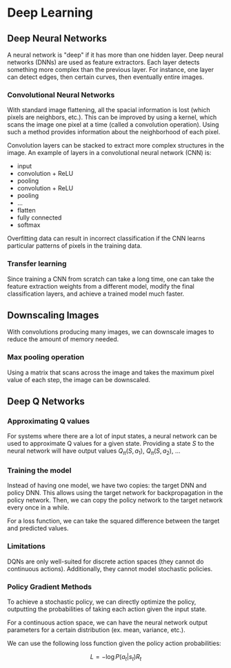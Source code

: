 # Deep Learning

## Deep Neural Networks
A neural network is "deep" if it has more than one hidden layer. Deep neural networks (DNNs) are used as feature extractors. Each layer detects something more complex than the previous layer. For instance, one layer can detect edges, then certain curves, then eventually entire images.

### Convolutional Neural Networks
With standard image flattening, all the spacial information is lost (which pixels are neighbors, etc.). This can be improved by using a kernel, which scans the image one pixel at a time (called a convolution operation). Using such a method provides information about the neighborhood of each pixel.

Convolution layers can be stacked to extract more complex structures in the image. An example of layers in a convolutional neural network (CNN) is:

- input
- convolution + ReLU
- pooling
- convolution + ReLU
- pooling
- ...
- flatten
- fully connected
- softmax

Overfitting data can result in incorrect classification if the CNN learns particular patterns of pixels in the training data.

### Transfer learning
Since training a CNN from scratch can take a long time, one can take the feature extraction weights from a different model, modify the final classification layers, and achieve a trained model much faster.

## Downscaling Images
With convolutions producing many images, we can downscale images to reduce the amount of memory needed.

### Max pooling operation
Using a matrix that scans across the image and takes the maximum pixel value of each step, the image can be downscaled.


## Deep Q Networks

### Approximating Q values
For systems where there are a lot of input states, a neural network can be used to approximate Q values for a given state. Providing a state $S$ to the neural network will have output values $Q_\pi(S,a_1)$, $Q_\pi(S,a_2)$, $\ldots$

### Training the model
Instead of having one model, we have two copies: the target DNN and policy DNN. This allows using the target network for backpropagation in the policy network. Then, we can copy the policy network to the target network every once in a while.

For a loss function, we can take the squared difference between the target and predicted values.

### Limitations
DQNs are only well-suited for discrete action spaces (they cannot do continuous actions). Additionally, they cannot model stochastic policies.

### Policy Gradient Methods
To achieve a stochastic policy, we can directly optimize the policy, outputting the probabilities of taking each action given the input state.

For a continuous action space, we can have the neural network output parameters for a certain distribution (ex. mean, variance, etc.).

We can use the following loss function given the policy action probabilities:

$$
L=-\log P(a_t|s_t) R_t
$$